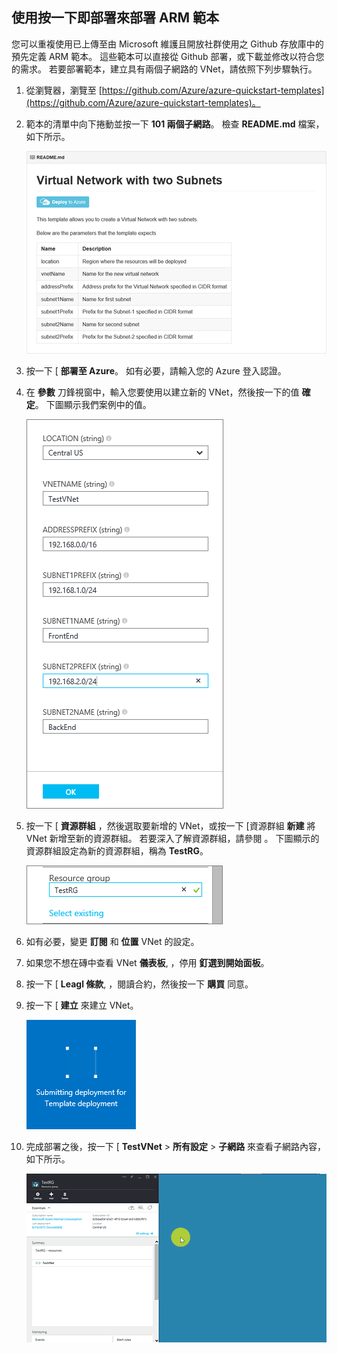 ## 使用按一下即部署來部署 ARM 範本

您可以重複使用已上傳至由 Microsoft 維護且開放社群使用之 Github 存放庫中的預先定義 ARM 範本。 這些範本可以直接從 Github 部署，或下載並修改以符合您的需求。 若要部署範本，建立具有兩個子網路的 VNet，請依照下列步驟執行。

1. 從瀏覽器，瀏覽至 [https://github.com/Azure/azure-quickstart-templates](https://github.com/Azure/azure-quickstart-templates)。
2. 範本的清單中向下捲動並按一下 **101 兩個子網路**。 檢查 **README.md** 檔案，如下所示。

    ![Github 中的 READEME.md 檔案](./media/virtual-networks-create-vnet-arm-template-click-include/figure1.png)

3. 按一下 [ **部署至 Azure**。 如有必要，請輸入您的 Azure 登入認證。 
4. 在 **參數** 刀鋒視窗中，輸入您要使用以建立新的 VNet，然後按一下的值 **確定**。 下圖顯示我們案例中的值。

    ![ARM 範本參數](./media/virtual-networks-create-vnet-arm-template-click-include/figure2.png)

4. 按一下 [ **資源群組** ，然後選取要新增的 VNet，或按一下 [資源群組 **新建** 將 VNet 新增至新的資源群組。 若要深入了解資源群組，請參閱 []()。 下圖顯示的資源群組設定為新的資源群組，稱為 **TestRG**。

    ![資源群組](./media/virtual-networks-create-vnet-arm-template-click-include/figure3.png)

5. 如有必要，變更 **訂閱** 和 **位置** VNet 的設定。
6. 如果您不想在磚中查看 VNet **儀表板**, ，停用 **釘選到開始面板**。
5. 按一下 [ **Leagl 條款**, ，閱讀合約，然後按一下 **購買** 同意。 
6. 按一下 [ **建立** 來建立 VNet。

    ![在 Preview 入口網站中提交部署磚](./media/virtual-networks-create-vnet-arm-template-click-include/figure4.png)

7. 完成部署之後，按一下 [ **TestVNet** > **所有設定** > **子網路** 來查看子網路內容，如下所示。

    ![在 Preview 入口網站中建立 VNet](./media/virtual-networks-create-vnet-arm-template-click-include/figure5.gif)
